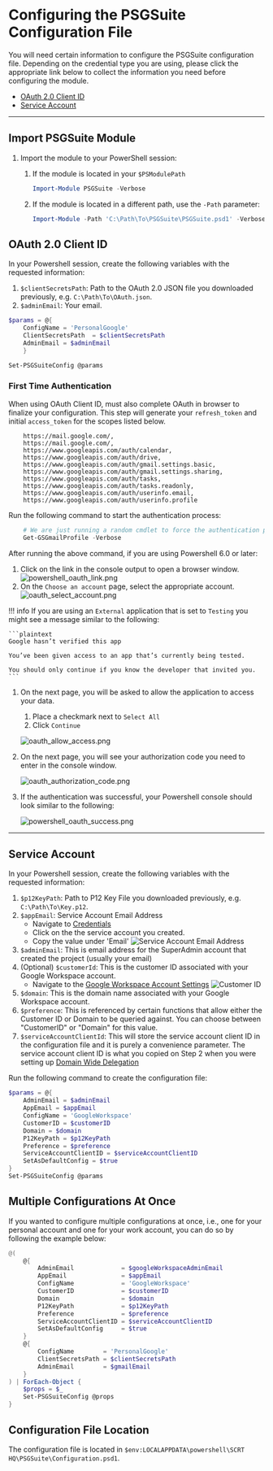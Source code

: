 # Configuring the PSGSuite Configuration File

You will need certain information to configure the PSGSuite configuration file. Depending on the credential type you are using, please click the appropriate link below to collect the information you need before configuring the module.

<!-- no toc -->
- [OAuth 2.0 Client ID](#oauth-20-client-id)
- [Service Account](#service-account)

***

## Import PSGSuite Module

1. Import the module to your PowerShell session:
    1. If the module is located in your `$PSModulePath`

        ```powershell {linenums="1"}
        Import-Module PSGSuite -Verbose
        ```

    1. If the module is located in a different path, use the `-Path` parameter:

        ```powershell {linenums="1"}
        Import-Module -Path 'C:\Path\To\PSGSuite\PSGSuite.psd1' -Verbose
        ```

## OAuth 2.0 Client ID

In your Powershell session, create the following variables with the requested information:

1. `$clientSecretsPath`: Path to the OAuth 2.0 JSON file you downloaded previously, e.g. `C:\Path\To\OAuth.json`.
1. `$adminEmail`: Your email.

```powershell {linenums="1"}
$params = @{
    ConfigName = 'PersonalGoogle'
    ClientSecretsPath  = $clientSecretsPath
    AdminEmail = $adminEmail
    }

Set-PSGSuiteConfig @params
```

### First Time Authentication

When using OAuth Client ID, must also complete OAuth in browser to finalize your configuration. This step will generate your `refresh_token` and initial `access_token` for the scopes listed below.

```plaintext {linenums="1"}
    https://mail.google.com/,
    https://mail.google.com/,
    https://www.googleapis.com/auth/calendar,
    https://www.googleapis.com/auth/drive,
    https://www.googleapis.com/auth/gmail.settings.basic,
    https://www.googleapis.com/auth/gmail.settings.sharing,
    https://www.googleapis.com/auth/tasks,
    https://www.googleapis.com/auth/tasks.readonly,
    https://www.googleapis.com/auth/userinfo.email,
    https://www.googleapis.com/auth/userinfo.profile
```

Run the following command to start the authentication process:

```powershell {linenums="1"}
    # We are just running a random cmdlet to force the authentication process to start.
    Get-GSGmailProfile -Verbose
```

After running the above command, if you are using Powershell 6.0 or later:

1. Click on the link in the console output to open a browser window.
    ![powershell_oauth_link.png](../../assets/screenshots/powershell_oauth_link.png)
1. On the `Choose an account` page, select the appropriate account.
    ![oauth_select_account.png](../../assets/screenshots/oauth_select_account.png)

!!! info
    If you are using an `External` application that is set to `Testing` you might see a message similar to the following:

    ```plaintext
    Google hasn’t verified this app

    You’ve been given access to an app that’s currently being tested.

    You should only continue if you know the developer that invited you.
    ```

1. On the next page, you will be asked to allow the application to access your data.
    1. Place a checkmark next to `Select All`
    1. Click `Continue`

    ![oauth_allow_access.png](../../assets/screenshots/oauth_allow_access.png)

1. On the next page, you will see your authorization code you need to enter in the console window.

    ![oauth_authorization_code.png](../../assets/screenshots/oauth_authorization_code.png)

1. If the authentication was successful, your Powershell console should look similar to the following:

    ![powershell_oauth_success.png](../../assets/screenshots/powershell_oauth_success.png)

***

## Service Account

In your Powershell session, create the following variables with the requested information:

1. `$p12KeyPath`: Path to P12 Key File you downloaded previously, e.g. `C:\Path\To\Key.p12`.
1. `$appEmail`: Service Account Email Address
    - Navigate to [Credentials](https://console.cloud.google.com/apis/credentials)
    - Click on the the service account you created.
    - Copy the value under 'Email'
    ![Service Account Email Address](../../assets/screenshots/service_account_email_address.png)
1. `$adminEmail`: This is email address for the SuperAdmin account that created the project (usually your email)
1. (Optional) `$customerId`: This is the customer ID associated with your Google Workspace account.
    - Navigate to the [Google Workspace Account Settings](https://admin.google.com/ac/accountsettings/profile)
    ![Customer ID](../../assets/screenshots/customer_id.png)
1. `$domain`: This is the domain name associated with your Google Workspace account.
1. `$preference`: This is referenced by certain functions that allow either the Customer ID or Domain to be queried against. You can choose between "CustomerID" or "Domain" for this value.
1. `$serviceAccountClientId`: This will store the service account client ID in the configuration file and it is purely a convenience parameter. The service account client ID is what you copied on Step 2 when you were setting up [Domain Wide Delegation](../getting_started/google_cloud_configuration.md/#domain-wide-delegation)

Run the following command to create the configuration file:

```powershell {linenums="1"}
$params = @{
    AdminEmail = $adminEmail
    AppEmail = $appEmail
    ConfigName = 'GoogleWorkspace'
    CustomerID = $customerID
    Domain = $domain
    P12KeyPath = $p12KeyPath
    Preference = $preference
    ServiceAccountClientID = $serviceAccountClientID
    SetAsDefaultConfig = $true
}
Set-PSGSuiteConfig @params
```

## Multiple Configurations At Once

If you wanted to configure multiple configurations at once, i.e., one for your personal account and one for your work account, you can do so by following the example below:

```powershell {linenums="1"}
@(
    @{
        AdminEmail             = $googleWorkspaceAdminEmail
        AppEmail               = $appEmail
        ConfigName             = 'GoogleWorkspace'
        CustomerID             = $customerID
        Domain                 = $domain
        P12KeyPath             = $p12KeyPath
        Preference             = $preference
        ServiceAccountClientID = $serviceAccountClientID
        SetAsDefaultConfig     = $true
    }
    @{
        ConfigName        = 'PersonalGoogle'
        ClientSecretsPath = $clientSecretsPath
        AdminEmail        = $gmailEmail
    }
) | ForEach-Object {
    $props = $_
    Set-PSGSuiteConfig @props
}
```

## Configuration File Location

The configuration file is located in `$env:LOCALAPPDATA\powershell\SCRT HQ\PSGSuite\Configuration.psd1`.
